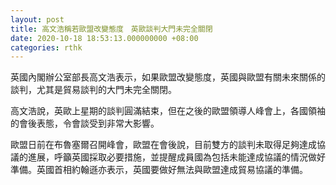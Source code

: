 ```yaml
---
layout: post
title: 高文浩稱若歐盟改變態度　英歐談判大門未完全關閉
date: 2020-10-18 18:53:13.000000000 +08:00
categories: rthk
---
```


英國內閣辦公室部長高文浩表示，如果歐盟改變態度，英國與歐盟有關未來關係的談判，尤其是貿易談判的大門未完全關閉。

高文浩說，英歐上星期的談判圓滿結束，但在之後的歐盟領導人峰會上，各國領袖的會後表態，令會談受到非常大影響。

歐盟日前在布魯塞爾召開峰會，歐盟在會後說，目前雙方的談判未取得足夠達成協議的進展，呼籲英國採取必要措施，並提醒成員國為包括未能達成協議的情況做好準備。英國首相約翰遜亦表示，英國要做好無法與歐盟達成貿易協議的準備。
